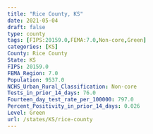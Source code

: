 ```yaml
---
title: "Rice County, KS"
date: 2021-05-04
draft: false
type: county
tags: [FIPS:20159.0,FEMA:7.0,Non-core,Green]
categories: [KS]
County: Rice County
State: KS
FIPS: 20159.0
FEMA_Region: 7.0
Population: 9537.0
NCHS_Urban_Rural_Classification: Non-core
Tests_in_prior_14_days: 76.0
Fourteen_day_test_rate_per_100000: 797.0
Percent_Positivity_in_prior_14_days: 0.026
Level: Green
url: /states/KS/rice-county
---
```



